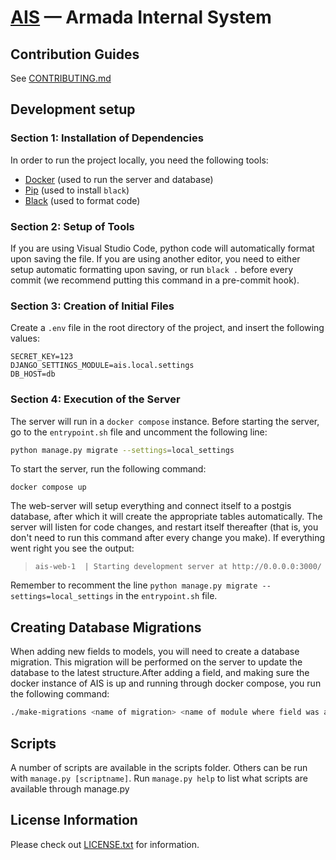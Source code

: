 # [AIS](http://ais.armada.nu/) — Armada Internal System

## Contribution Guides

See [CONTRIBUTING.md](CONTRIBUTING.md)

## Development setup

### Section 1: Installation of Dependencies

In order to run the project locally, you need the following tools:

- [Docker](https://docs.docker.com/get-docker/) (used to run the server and database)
- [Pip](https://pip.pypa.io/en/stable/installation/) (used to install `black`)
- [Black](https://pypi.org/project/black/) (used to format code)

### Section 2: Setup of Tools

If you are using Visual Studio Code, python code will automatically format upon saving the file. If you are using another editor, you need to either setup automatic formatting upon saving, or run `black .` before every commit (we recommend putting this command in a pre-commit hook).

### Section 3: Creation of Initial Files

Create a `.env` file in the root directory of the project, and insert the following values:

```env
SECRET_KEY=123
DJANGO_SETTINGS_MODULE=ais.local.settings
DB_HOST=db
```

### Section 4: Execution of the Server

The server will run in a `docker compose` instance. Before starting the server, go to the `entrypoint.sh` file and uncomment the following line:

```sh
python manage.py migrate --settings=local_settings
```

To start the server, run the following command:

`docker compose up`

The web-server will setup everything and connect itself to a postgis database, after which it will create the appropriate tables automatically. The server will listen for code changes, and restart itself thereafter (that is, you don't need to run this command after every change you make). If everything went right you see the output:

> `ais-web-1  | Starting development server at http://0.0.0.0:3000/`

Remember to recomment the line `python manage.py migrate --settings=local_settings` in the `entrypoint.sh` file.

## Creating Database Migrations

When adding new fields to models, you will need to create a database migration. This migration will be performed on the server to update the database to the latest structure.After adding a field, and making sure the docker instance of AIS is up and running through docker compose, you run the following command:

```bash
./make-migrations <name of migration> <name of module where field was added>
```

## Scripts

A number of scripts are available in the scripts folder. Others can be run with `manage.py [scriptname]`. Run `manage.py help` to list what scripts are available through manage.py

## License Information

Please check out [LICENSE.txt](LICENSE.txt) for information.
